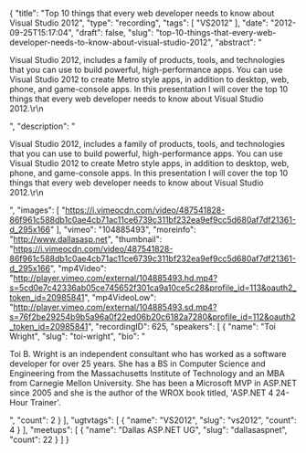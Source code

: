 {
  "title": "Top 10 things that every web developer needs to know about Visual Studio 2012",
  "type": "recording",
  "tags": [
    "VS2012"
  ],
  "date": "2012-09-25T15:17:04",
  "draft": false,
  "slug": "top-10-things-that-every-web-developer-needs-to-know-about-visual-studio-2012",
  "abstract": "<p>Visual Studio 2012, includes a family of products, tools, and technologies that you can use to build powerful, high-performance apps. You can use Visual Studio 2012 to create Metro style apps, in addition to desktop, web, phone, and game-console apps. In this presentation I will cover the top 10 things that every web developer needs to know about Visual Studio 2012.\r\n</p>",
  "description": "<p>Visual Studio 2012, includes a family of products, tools, and technologies that you can use to build powerful, high-performance apps. You can use Visual Studio 2012 to create Metro style apps, in addition to desktop, web, phone, and game-console apps. In this presentation I will cover the top 10 things that every web developer needs to know about Visual Studio 2012.\r\n</p>",
  "images": [
    "https://i.vimeocdn.com/video/487541828-86f961c588db1c0ae4cb71ac11ce6739c311bf232ea9ef9cc5d680af7df21361-d_295x166"
  ],
  "vimeo": "104885493",
  "moreinfo": "http://www.dallasasp.net",
  "thumbnail": "https://i.vimeocdn.com/video/487541828-86f961c588db1c0ae4cb71ac11ce6739c311bf232ea9ef9cc5d680af7df21361-d_295x166",
  "mp4Video": "http://player.vimeo.com/external/104885493.hd.mp4?s=5cd0e7c42336ab05ce745652f301ca9a10ce5c28&profile_id=113&oauth2_token_id=20985841",
  "mp4VideoLow": "http://player.vimeo.com/external/104885493.sd.mp4?s=76f2be29254b9b5a96a0f22ed06b20c6182a7280&profile_id=112&oauth2_token_id=20985841",
  "recordingID": 625,
  "speakers": [
    {
      "name": "Toi Wright",
      "slug": "toi-wright",
      "bio": "<p>Toi B. Wright is an independent consultant who has worked as a software developer for over 25 years. She has a BS in Computer Science and Engineering from the Massachusetts Institute of Technology and an MBA from Carnegie Mellon University. She has been a Microsoft MVP in ASP.NET since 2005 and she is the author of the WROX book titled, 'ASP.NET 4 24-Hour Trainer'. </p>",
      "count": 2
    }
  ],
  "ugtvtags": [
    {
      "name": "VS2012",
      "slug": "vs2012",
      "count": 4
    }
  ],
  "meetups": [
    {
      "name": "Dallas ASP.NET UG",
      "slug": "dallasaspnet",
      "count": 22
    }
  ]
}